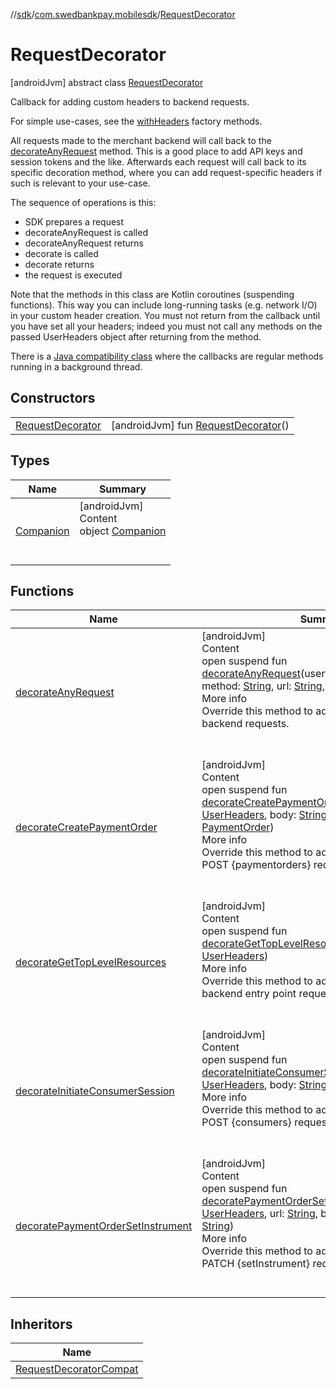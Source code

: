 //[sdk](../../../index.md)/[com.swedbankpay.mobilesdk](../index.md)/[RequestDecorator](index.md)



# RequestDecorator  
 [androidJvm] abstract class [RequestDecorator](index.md)

Callback for adding custom headers to backend requests.



For simple use-cases, see the [withHeaders](-companion/with-headers.md) factory methods.



All requests made to the merchant backend will call back to the [decorateAnyRequest](decorate-any-request.md) method. This is a good place to add API keys and session tokens and the like. Afterwards each request will call back to its specific decoration method, where you can add request-specific headers if such is relevant to your use-case.



The sequence of operations is this:

<ul><li>SDK prepares a request</li><li>decorateAnyRequest is called</li><li>decorateAnyRequest returns</li><li>decorate<SpecificRequest> is called</li><li>decorate<SpecificRequest> returns</li><li>the request is executed</li></ul>

Note that the methods in this class are Kotlin coroutines (suspending functions). This way you can include long-running tasks (e.g. network I/O) in your custom header creation. You must not return from the callback until you have set all your headers; indeed you must not call any methods on the passed UserHeaders object after returning from the method.



There is a [Java compatibility class](../-request-decorator-compat/index.md) where the callbacks are regular methods running in a background thread.

   


## Constructors  
  
| | |
|---|---|
| <a name="com.swedbankpay.mobilesdk/RequestDecorator/RequestDecorator/#/PointingToDeclaration/"></a>[RequestDecorator](-request-decorator.md)| <a name="com.swedbankpay.mobilesdk/RequestDecorator/RequestDecorator/#/PointingToDeclaration/"></a> [androidJvm] fun [RequestDecorator](-request-decorator.md)()   <br>|


## Types  
  
|  Name |  Summary | 
|---|---|
| <a name="com.swedbankpay.mobilesdk/RequestDecorator.Companion///PointingToDeclaration/"></a>[Companion](-companion/index.md)| <a name="com.swedbankpay.mobilesdk/RequestDecorator.Companion///PointingToDeclaration/"></a>[androidJvm]  <br>Content  <br>object [Companion](-companion/index.md)  <br><br><br>|


## Functions  
  
|  Name |  Summary | 
|---|---|
| <a name="com.swedbankpay.mobilesdk/RequestDecorator/decorateAnyRequest/#com.swedbankpay.mobilesdk.UserHeaders#kotlin.String#kotlin.String#kotlin.String?/PointingToDeclaration/"></a>[decorateAnyRequest](decorate-any-request.md)| <a name="com.swedbankpay.mobilesdk/RequestDecorator/decorateAnyRequest/#com.swedbankpay.mobilesdk.UserHeaders#kotlin.String#kotlin.String#kotlin.String?/PointingToDeclaration/"></a>[androidJvm]  <br>Content  <br>open suspend fun [decorateAnyRequest](decorate-any-request.md)(userHeaders: [UserHeaders](../-user-headers/index.md), method: [String](https://kotlinlang.org/api/latest/jvm/stdlib/kotlin/-string/index.html), url: [String](https://kotlinlang.org/api/latest/jvm/stdlib/kotlin/-string/index.html), body: [String](https://kotlinlang.org/api/latest/jvm/stdlib/kotlin/-string/index.html)?)  <br>More info  <br>Override this method to add custom headers to all backend requests.  <br><br><br>|
| <a name="com.swedbankpay.mobilesdk/RequestDecorator/decorateCreatePaymentOrder/#com.swedbankpay.mobilesdk.UserHeaders#kotlin.String#com.swedbankpay.mobilesdk.PaymentOrder/PointingToDeclaration/"></a>[decorateCreatePaymentOrder](decorate-create-payment-order.md)| <a name="com.swedbankpay.mobilesdk/RequestDecorator/decorateCreatePaymentOrder/#com.swedbankpay.mobilesdk.UserHeaders#kotlin.String#com.swedbankpay.mobilesdk.PaymentOrder/PointingToDeclaration/"></a>[androidJvm]  <br>Content  <br>open suspend fun [decorateCreatePaymentOrder](decorate-create-payment-order.md)(userHeaders: [UserHeaders](../-user-headers/index.md), body: [String](https://kotlinlang.org/api/latest/jvm/stdlib/kotlin/-string/index.html), paymentOrder: [PaymentOrder](../-payment-order/index.md))  <br>More info  <br>Override this method to add custom headers to the POST {paymentorders} request.  <br><br><br>|
| <a name="com.swedbankpay.mobilesdk/RequestDecorator/decorateGetTopLevelResources/#com.swedbankpay.mobilesdk.UserHeaders/PointingToDeclaration/"></a>[decorateGetTopLevelResources](decorate-get-top-level-resources.md)| <a name="com.swedbankpay.mobilesdk/RequestDecorator/decorateGetTopLevelResources/#com.swedbankpay.mobilesdk.UserHeaders/PointingToDeclaration/"></a>[androidJvm]  <br>Content  <br>open suspend fun [decorateGetTopLevelResources](decorate-get-top-level-resources.md)(userHeaders: [UserHeaders](../-user-headers/index.md))  <br>More info  <br>Override this method to add custom headers to the backend entry point request.  <br><br><br>|
| <a name="com.swedbankpay.mobilesdk/RequestDecorator/decorateInitiateConsumerSession/#com.swedbankpay.mobilesdk.UserHeaders#kotlin.String#com.swedbankpay.mobilesdk.Consumer/PointingToDeclaration/"></a>[decorateInitiateConsumerSession](decorate-initiate-consumer-session.md)| <a name="com.swedbankpay.mobilesdk/RequestDecorator/decorateInitiateConsumerSession/#com.swedbankpay.mobilesdk.UserHeaders#kotlin.String#com.swedbankpay.mobilesdk.Consumer/PointingToDeclaration/"></a>[androidJvm]  <br>Content  <br>open suspend fun [decorateInitiateConsumerSession](decorate-initiate-consumer-session.md)(userHeaders: [UserHeaders](../-user-headers/index.md), body: [String](https://kotlinlang.org/api/latest/jvm/stdlib/kotlin/-string/index.html), consumer: [Consumer](../-consumer/index.md))  <br>More info  <br>Override this method to add custom headers to the POST {consumers} request.  <br><br><br>|
| <a name="com.swedbankpay.mobilesdk/RequestDecorator/decoratePaymentOrderSetInstrument/#com.swedbankpay.mobilesdk.UserHeaders#kotlin.String#kotlin.String#kotlin.String/PointingToDeclaration/"></a>[decoratePaymentOrderSetInstrument](decorate-payment-order-set-instrument.md)| <a name="com.swedbankpay.mobilesdk/RequestDecorator/decoratePaymentOrderSetInstrument/#com.swedbankpay.mobilesdk.UserHeaders#kotlin.String#kotlin.String#kotlin.String/PointingToDeclaration/"></a>[androidJvm]  <br>Content  <br>open suspend fun [decoratePaymentOrderSetInstrument](decorate-payment-order-set-instrument.md)(userHeaders: [UserHeaders](../-user-headers/index.md), url: [String](https://kotlinlang.org/api/latest/jvm/stdlib/kotlin/-string/index.html), body: [String](https://kotlinlang.org/api/latest/jvm/stdlib/kotlin/-string/index.html), instrument: [String](https://kotlinlang.org/api/latest/jvm/stdlib/kotlin/-string/index.html))  <br>More info  <br>Override this method to add custom headers to the PATCH {setInstrument} request of a payment order.  <br><br><br>|


## Inheritors  
  
|  Name | 
|---|
| <a name="com.swedbankpay.mobilesdk/RequestDecoratorCompat///PointingToDeclaration/"></a>[RequestDecoratorCompat](../-request-decorator-compat/index.md)|


